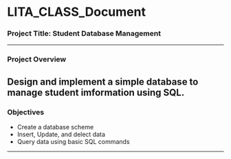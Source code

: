 # LITA_CLASS_Document

### Project Title: Student Database Management
---

### Project Overview
Design and implement a simple database to manage student imformation using SQL.
---

### Objectives
- Create a database scheme
- Insert, Update, and delect data
- Query data using basic SQL commands
---
